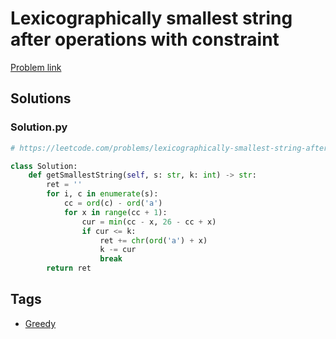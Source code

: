 # Lexicographically smallest string after operations with constraint

[Problem link](https://leetcode.com/problems/lexicographically-smallest-string-after-operations-with-constraint/)

## Solutions


### Solution.py
```py
# https://leetcode.com/problems/lexicographically-smallest-string-after-operations-with-constraint/

class Solution:
    def getSmallestString(self, s: str, k: int) -> str:
        ret = ''
        for i, c in enumerate(s):
            cc = ord(c) - ord('a')
            for x in range(cc + 1):
                cur = min(cc - x, 26 - cc + x)
                if cur <= k:
                    ret += chr(ord('a') + x)
                    k -= cur
                    break
        return ret
```
## Tags

* [Greedy](/README.md#Greedy)
